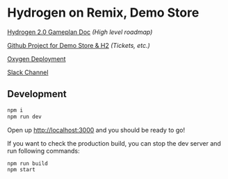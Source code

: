 # Hydrogen on Remix, Demo Store

[Hydrogen 2.0 Gameplan Doc](https://docs.google.com/document/d/1iEerwYgs30rVDJi5JbfxCJf2K-boAwGOODmDFCNQDmY/edit#) _(High level roadmap)_

[Github Project for Demo Store & H2](https://github.com/orgs/Shopify/projects/5093/views/2) _(Tickets, etc.)_

[Oxygen Deployment](https://h2-demo-store-f1f4fa724b7467f41f07.o2.myshopify.dev/)

[Slack Channel](https://shopify.slack.com/archives/C0431CUNVTN)

## Development

```sh
npm i
npm run dev
```

Open up [http://localhost:3000](http://localhost:3000) and you should be ready to go!

If you want to check the production build, you can stop the dev server and run following commands:

```sh
npm run build
npm start
```
